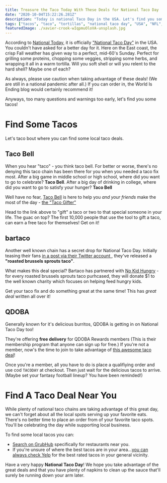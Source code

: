 ```yaml
---
title: Treasure the Taco Today With These Deals for National Taco Day
date: "2020-10-04T15:22:26.281Z"
description: "Today is national Taco Day in the USA. Let's find you some tasty tortillas to eat during todays football games."
tags: ["tacos", "taco", "tortillas", "national taco day", "USA", "NFL", "Football", "bartaco", "taco bell"]
featuredImage: ./xavier-crook-wIqpmuOloVA-unsplash.jpg
---
```


According to [National Today](https://nationaltoday.com/), it is officially ["National Taco Day"](https://nationaltoday.com/national-taco-day/) in the USA. You couldn't have asked for a better day for it. Here on the East coast, the crisp Fall weather has given way to a perfect, mid-60's Sunday. Perfect for grilling some proteins, chopping some veggies, stripping some herbs, and wrapping it all in a warm tortilla. Will you soft shell or will you relent to the hard shell? Maybe one of each?

As always, please use caution when taking advantage of these deals! (We are still in a national pandemic after all.) If you can order in, the World Is Ending blog would certainly recommend it!

Anyways, too many questions and warnings too early, let's find you some tacos!

# Find Some Tacos

Let's taco bout where you can find some local taco deals.

## Taco Bell

When you hear "taco" - you think taco bell. For better or worse, there's no denying this taco chain has been there for you when you needed a taco fix most. After a big game in middle school or high school, where did you want to go to celebrate? **Taco Bell**. After a big day of drinking in college, where did you want to go to satisfy your hunger? **Taco Bell**

Well have no fear, [Taco Bell](https://www.tacobell.com) is here to help you _and your friends_ make the most of the day - [the "Taco Gifter"](https://www.tacobell.com/day/)

Head to the link above to "gift" a taco or two to that special someone in your life. The guac on top? The first 10,000 people that use the tool to gift a taco, can earn a free taco for themselves! Get on it!

## bartaco

Another well known chain has a secret drop for National Taco Day. Initially teasing their fans [in a post via their Twitter account ](https://twitter.com/bartacolife/status/1312452561358577664), they've released a **"roasted brussels sprouts taco"**.

What makes this deal special? Bartaco has partnered with [No Kid Hungry](https://www.nokidhungry.org/) - for every roasted brussels sprouts taco purhcased, they will donate $1 to the well known charity which focuses on helping feed hungry kids. 

Get your taco fix and do something great at the same time! This has _great deal_ written all over it!

## QDOBA

Generally known for it's delicious burritos, QDOBA is getting in on National Taco Day too!

They're offering **free delivery** for QDOBA Rewards members (This is their membership program that anyone can sign up for free.) If you're not a member, now's the time to join to take advantage of [this awesome taco deal](https://www.qdoba.com/)!

Once you're a member, all you have to do is place a qualifiying order and use cod `TACODAY` at checkout. Then just wait for the delicious tacos to arrive. (Maybe set your fantasy football lineup? You have been reminded!)

# Find A Taco Deal Near You

While plenty of national taco chains are taking advantage of this great day, we can't forget about all the local spots serving up your favorite eats. There's no better time to place an order from of your favorite taco spots. You'll be celebrating the day while supporting local business.

To find some local tacos you can:

- [Search on GrubHub](https://www.grubhub.com/delivery/cuisine/tacos) specifically for restaurants near you.
- If you're unsure of where the best tacos are in your area...[you can always check Yelp](https://www.yelp.com/nearme/tacos) for the best rated tacos in your general vicinity.

Have a very happy **National Taco Day**! We hope you take advantage of the great deals and that you have plenty of napkins to clean up the sauce that'll surely be running down your arm later.